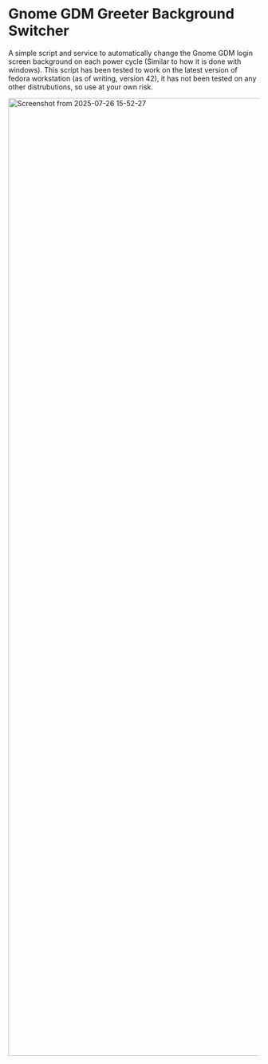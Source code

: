 # Gnome GDM Greeter Background Switcher
A simple script and service to automatically change the Gnome GDM login screen background on each power cycle (Similar to how it is done with windows). This script has been tested to work on the latest version of fedora workstation (as of writing, version 42), it has not been tested on any other distrubutions, so use at your own risk.

<img width="2880" height="1920" alt="Screenshot from 2025-07-26 15-52-27" src="https://github.com/user-attachments/assets/ce4d5303-c671-4123-a41b-bec89d0f48a5" />
